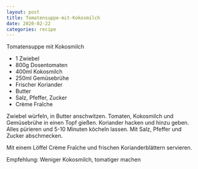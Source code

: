 ```yaml
---
layout: post
title: Tomatensuppe-mit-Kokosmilch
date: 2020-02-22
categories: recipe
---
```

﻿Tomatensuppe mit Kokosmilch

- 1 Zwiebel
- 800g Dosentomaten
- 400ml Kokosmilch
- 250ml Gemüsebrühe
- Frischer Koriander
- Butter
- Salz, Pfeffer, Zucker
- Crème Fraîche

Zwiebel würfeln, in Butter anschwitzen.
Tomaten, Kokosmilch und Gemüsebrühe in einen Topf gießen.
Koriander hacken und hinzu geben.
Alles pürieren und 5-10 Minuten köcheln lassen.
Mit Salz, Pfeffer und Zucker abschmecken.

Mit einem Löffel Crème Fraîche und frischen Korianderblättern servieren.

Empfehlung: Weniger Kokosmilch, tomatiger machen